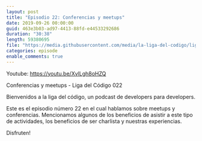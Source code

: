 ```yaml
---
layout: post
title: "Episodio 22: Conferencias y meetups"
date: 2019-09-26 00:00:00
guid: 463e3b03-ad97-4413-88fd-e44533292686
duration: "30:38"
length: 59380695
file: "https://media.githubusercontent.com/media/la-liga-del-codigo/ligadelcodigo/master/files/2019-09-26-conferencia-y-meetups.mp3"
categories: episode
enable_comments: true
---
```


Youtube: https://youtu.be/XvlLgh8oHZQ

Conferencias y meetups - Liga del Código 022

Bienvenidos a la liga del código, un podcast de developers para developers.

Este es el episodio número 22 en el cual hablamos sobre meetups y conferencias. Mencionamos algunos de los beneficios de asistir a este tipo de actividades, los beneficios de ser charlista y nuestras experiencias.

Disfruten!
